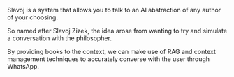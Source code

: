 Slavoj is a system that allows you to talk to an AI abstraction of any author of your choosing.

So named after Slavoj Zizek, the idea arose from wanting to try and simulate a conversation with the philosopher.

By providing books to the context, we can make use of RAG and context management techniques to accurately converse with the user through WhatsApp.
